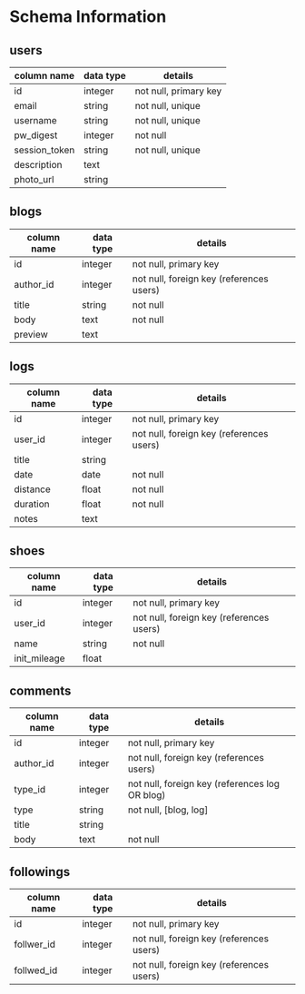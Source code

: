 # Schema Information

## users
column name   | data type | details
--------------|-----------|-------------------------
id            | integer   | not null, primary key
email         | string    | not null, unique
username      | string    | not null, unique
pw_digest     | integer   | not null
session_token | string    | not null, unique
description   | text      |
photo_url     | string    |

## blogs
column name | data type | details
------------|-----------|-----------------------
id          | integer   | not null, primary key
author_id   | integer   | not null, foreign key (references users)
title       | string    | not null
body        | text      | not null
preview     | text      |

## logs
column name | data type | details
------------|-----------|-----------------------
id          | integer   | not null, primary key
user_id     | integer   | not null, foreign key (references users)
title       | string    | 
date        | date      | not null
distance    | float     | not null
duration    | float     | not null
notes       | text      |

## shoes
column name  | data type | details
-------------|-----------|-----------------------
id           | integer   | not null, primary key
user_id      | integer   | not null, foreign key (references users)
name         | string    | not null
init_mileage | float     |

## comments
column name | data type | details
------------|-----------|-----------------------
id          | integer   | not null, primary key
author_id   | integer   | not null, foreign key (references users)
type_id     | integer   | not null, foreign key (references log OR blog)
type        | string    | not null, [blog, log]
title       | string    |
body        | text      | not null

## followings
column name     | data type | details
----------------|-----------|-----------------------
id              | integer   | not null, primary key
follwer_id      | integer   | not null, foreign key (references users)
follwed_id      | integer   | not null, foreign key (references users)
